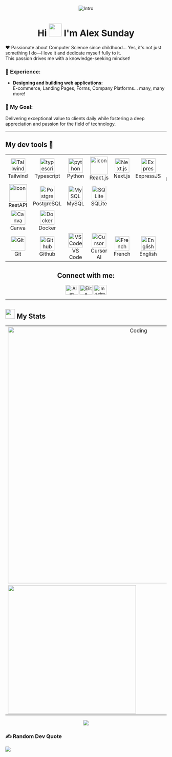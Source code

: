 <img style="width:100%;height:3px;" src="./bar.gif" />

<p align="center">
  <img src="https://readme-typing-svg.herokuapp.com/?font=Righteous&size=45&center=true&vCenter=true&width=700&height=70&duration=4000&lines=Hi+There,+it's+me+Alex!;Your+friendly+neighborhood+developer.;😉" alt="Intro" /> 
</p>

<h1 align="center">Hi <img src="https://user-images.githubusercontent.com/44104676/173990923-48b66056-0bff-472a-b5bf-faab4146e950.gif" height="40"> I'm Alex Sunday</h1>

❤️ Passionate about Computer Science since childhood... Yes, it's not just something I do—I love it and dedicate myself fully to it.  
This passion drives me with a knowledge-seeking mindset!

### 🚀 Experience:

- **Designing and building web applications:**  
  E-commerce, Landing Pages, Forms, Company Platforms... many, many more!

### 🎯 My Goal:

Delivering exceptional value to clients daily while fostering a deep appreciation and passion for the field of technology.

---

## My dev tools 🫰

<table align="center" cellpadding="10"> 
    <!-- First Row: Languages and Frameworks -->
    <tr>
        <td align="center" width="90">
          <img src="https://skillicons.dev/icons?i=tailwind" width="45" height="45" alt="Tailwind" />
          <br>Tailwind
        </td>
	      <td align="center" width="90">
            <img src="https://skillicons.dev/icons?i=typescript" width="45" height="45" alt="typescript" />
            <br>Typescript
        </td>
          <td align="center" width="90">
            <img src="https://skillicons.dev/icons?i=python" width="45" height="45" alt="python" />
            <br>Python
          </td>
        <td align="center" width="90">
      	    <img src="https://techstack-generator.vercel.app/react-icon.svg" alt="icon" width="55" height="55" />
            <br>React.js
        </td>
        <td align="center" width="90">
          <img src="https://skillicons.dev/icons?i=nextjs" width="45" height="45" alt="Next.js" />
          <br>Next.js
        </td>
        <td align="center" width="90">
          <img src="https://skillicons.dev/icons?i=express" width="45" height="45" alt="ExpressJS" />
          <br>ExpressJS
        </td>
        <td align="center" width="90">
          <img src="https://skillicons.dev/icons?i=react" width="45" height="45" alt="React Native" />
          <br>React Native
        </td>
        <td align="center" width="90">
          <img src="https://skillicons.dev/icons?i=electron" width="45" height="45" alt="ElectronJS" />
          <br>ElectronJS
        </td>
        <td align="center" width="90">
          <img src="https://skillicons.dev/icons?i=flask" width="45" height="45" alt="Flask" />
          <br>Flask
        </td>
    <tr/>
    <!-- Second Row: Backend and databases-->
    <tr>
        <td align="center" width="90">
          <img src="https://techstack-generator.vercel.app/restapi-icon.svg" alt="icon" width="55" height="55" />
          <br>RestAPI
        </td>
        <td align="center" width="90">
          <img src="https://skillicons.dev/icons?i=postgresql" width="45" height="45" alt="PostgreSQL" />
          <br>PostgreSQL
        </td>
        <td align="center" width="90">
          <img src="https://skillicons.dev/icons?i=mysql" width="45" height="45" alt="MySQL" />
          <br>MySQL
        </td>
        <td align="center" width="90">
          <img src="https://skillicons.dev/icons?i=sqlite" width="45" height="45" alt="SQLite" />
          <br>SQLite
        </td>
    <!-- Third Row: Design and Extra -->
    <tr>
      <td align="center" width="90">
        <img src="https://upload.wikimedia.org/wikipedia/commons/0/08/Canva_icon_2021.svg" width="45" height="45" alt="Canva" />
        <br>Canva
      </td>
      <td align="center" width="90">
        <img src="https://skillicons.dev/icons?i=docker" width="45" height="45" alt="Docker" />
        <br>Docker
      </td>
    </tr>
    <!-- Fourth Row: Tools and Languages -->
    <tr>
      <td align="center" width="90">
           <img src="https://skillicons.dev/icons?i=git" width="45" height="45" alt="Git" />
           <br>Git
      </td>
      <td align="center" width="90">
            <img src="https://skillicons.dev/icons?i=github" width="45" height="45" alt="Github" />
            <br>Github
      </td>
      <td align="center" width="90">
            <img src="https://skillicons.dev/icons?i=vscode" width="45" height="45" alt="VS Code" />
            <br>VS Code
      </td>
      <td align="center" width="90">
            <img src="https://skillicons.dev/icons?i=cursor" width="45" height="45" alt="Cursor" />
            <br>Cursor AI
      </td>
      <td align="center" width="90">
            <img src="https://cdn-icons-png.flaticon.com/512/197/197560.png" width="45" height="45" alt="French" />
            <br>French
      </td>
      <td align="center" width="90">
            <img src="https://cdn-icons-png.flaticon.com/512/197/197374.png" width="45" height="45" alt="English" />
            <br>English
      </td>
    </tr>
</table>

<div align="center">
<h2 align="center">Connect with me: </h2>
<a href="https://www.linkedin.com/in/maxime-mawunygan-kogon-1a4541275/" target="blank"><img align="center" src="https://raw.githubusercontent.com/maximekgn/github-profile-readme-generator/master/src/images/icons/Social/linked-in-alt.svg" alt="Alex Sunday LinkedIn" height="30" width="40" /></a>
<a href="https://www.instagram.com/mxmkgn?igsh=YzljYTk1ODg3Zg==" target="blank"><img align="center" src="https://raw.githubusercontent.com/maximekgn/github-profile-readme-generator/master/src/images/icons/Social/instagram.svg" alt="Elite Sun Instagram" height="30" width="40" /></a>
<a href="https://t.me/maximekgn" target="blank"><img align="center" src="https://cdn.jsdelivr.net/npm/simple-icons@3.0.1/icons/telegram.svg" alt="maximekgn Telegram" height="30" width="40" /></a>
</div>

---

<!--Statistics -->

## <img src="https://media4.giphy.com/media/MIGbtLZoVjbl0bYbAd/giphy.gif?cid=ecf05e472t2h0i8d7dcjaoau9iqtchhr899hxmpxzzgc7lyw&rid=giphy.gif" width="30"> My Stats

<!-- A resume of my stats -->
<table cellpadding="0" border="0" width="100%">
  <!-- First Row: GIF spanning full width -->
  <tr>
    <td colspan="2" align="center">
      <img alt="Coding" width="800" src="https://user-images.githubusercontent.com/113350806/236842414-18101a37-92f5-4de7-a46d-eeaca6e16cbd.gif">
    </td>
  </tr>
  <!-- Second Row: GitHub Stats & Top Languages sharing the row equally -->
  <tr>
    <td width="50%" align="center">
      <img width="400" src="https://github-readme-stats.vercel.app/api?username=Maximekgn&count_private=true&show_icons=true&theme=tokyonight&hide_border=true&custom_title=My%20GitHub%20Stats"/>
    </td>
    <td width="50%" align="center">
      <img height="180px" src="https://github-readme-stats.vercel.app/api/top-langs/?username=Maximekgn&count_private=true&langs_count=10&theme=tokyonight&hide_border=true&layout=compact&hide=html,css,plsql,ejs&custom_title=Top%20Languages" alt="Maximekgn :: Top Langs" />
    </td>
  </tr>
</table>
<!--counter -->
<p align="center"><img src="https://profile-counter.glitch.me/{Maximekgn}/count.svg"></p>

### ✍️ Random Dev Quote
![](https://quotes-github-readme.vercel.app/api?type=horizontal&theme=dark)
